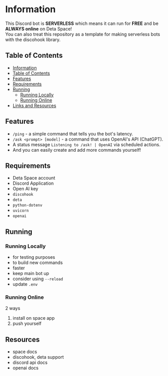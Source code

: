 # Information
This Discord bot is **SERVERLESS** which means it can run for **FREE** and be **ALWAYS online** on Deta Space!  
You can also treat this repository as a template for making serverless bots with the discohook library.

## Table of Contents
- [Information](#information)
- [Table of Contents](#table-of-contents)
- [Features](#features)
- [Requirements](#requirements)
- [Running](#running)
  - [Running Locally](#running-locally)
  - [Running Online](#running-online)
- [Links and Resources](#resources)

## Features
- `/ping` - a simple command that tells you the bot's latency.
- `/ask <prompt> [model]` - a command that uses OpenAI's API (ChatGPT).
- A status message `Listening to /ask! | OpenAI` via scheduled actions.
- And you can easily create and add more commands yourself!

## Requirements
- Deta Space account
- Discord Application
- Open AI key
- `discohook`
- `deta`
- `python-dotenv`
- `uvicorn`
- `openai`

## Running

### Running Locally
- for testing purposes
- to build new commands
- faster
- keep main bot up
- consider using `--reload`
- update `.env`

### Running Online
2 ways
1. install on space app
2. push yourself

## Resources
- space docs
- discohook, deta support
- discord api docs
- openai docs
